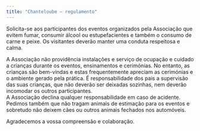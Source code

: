 ```yaml
---
title: "Chanteloube – regulamento"
---
```


Solicita-se aos participantes dos eventos organizados pela Associação que evitem fumar, consumir álcool ou estupefacientes e também o consumo de carne e peixe. Os visitantes deverão manter uma conduta respeitosa e calma. 

A Associação não providência instalações e serviço de ocupação e cuidado a crianças durante os eventos, ensinamentos e cerimónias. No entanto, as crianças são bem-vindas e estas frequentemente apreciam as cerimónias e o ambiente gerado pela prática. É responsabilidade dos pais a supervisão das suas crianças, que não deverão ser deixadas sozinhas, nem deverão incomodar os outros participantes.   
A Associação declina qualquer responsabilidade em caso de acidente.   
Pedimos também que não tragam animais de estimação para os eventos e sobretudo não deixem cães ou outros animais fechados nos automóveis. 

Agradecemos a vossa compreensão e colaboração. 
